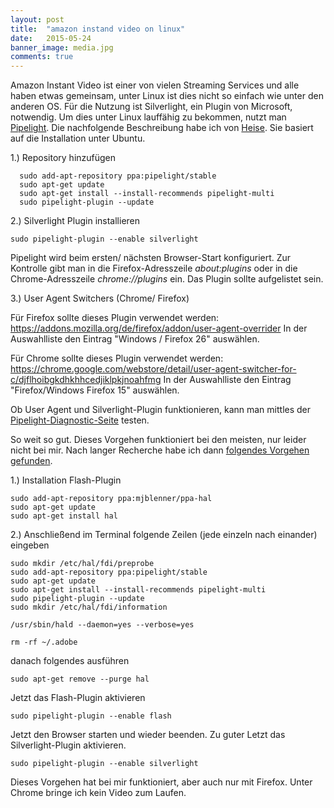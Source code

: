 ```yaml
---
layout: post
title:  "amazon instand video on linux"
date:   2015-05-24
banner_image: media.jpg
comments: true
---
```


Amazon Instant Video ist einer von vielen Streaming Services und alle haben etwas gemeinsam, unter Linux ist dies nicht so einfach wie unter den anderen OS.
Für die Nutzung ist Silverlight, ein Plugin von Microsoft, notwendig. Um dies unter Linux lauffähig zu bekommen, nutzt man [Pipelight](http://pipelight.net).
Die nachfolgende Beschreibung habe ich von [Heise](http://www.heise.de/open/artikel/Online-Videotheken-mit-Linux-nutzen-2157416.html). Sie basiert auf die Installation unter Ubuntu.

1.) Repository hinzufügen

      sudo add-apt-repository ppa:pipelight/stable
      sudo apt-get update
      sudo apt-get install --install-recommends pipelight-multi
      sudo pipelight-plugin --update

2.) Silverlight Plugin installieren

    sudo pipelight-plugin --enable silverlight

Pipelight wird beim ersten/ nächsten Browser-Start konfiguriert. Zur Kontrolle gibt man in die Firefox-Adresszeile *about:plugins* oder in die Chrome-Adresszeile *chrome://plugins* ein. Das Plugin sollte aufgelistet sein.

3.) User Agent Switchers (Chrome/ Firefox)

Für Firefox sollte dieses Plugin verwendet werden: https://addons.mozilla.org/de/firefox/addon/user-agent-overrider
In der Auswahlliste den Eintrag "Windows / Firefox 26" auswählen.

Für Chrome sollte dieses Plugin verwendet werden: https://chrome.google.com/webstore/detail/user-agent-switcher-for-c/djflhoibgkdhkhhcedjiklpkjnoahfmg
In der Auswahlliste den Eintrag "Firefox/Windows Firefox 15" auswählen.

Ob User Agent und Silverlight-Plugin funktionieren, kann man mittles der [Pipelight-Diagnostic-Seite](http://fds-team.de/pipelight/) testen.  

So weit so gut. Dieses Vorgehen funktioniert bei den meisten, nur leider nicht bei mir. Nach langer Recherche habe ich dann [folgendes Vorgehen gefunden](http://askubuntu.com/questions/515879/amazon-instant-video-14-04-1-lts).

1.) Installation Flash-Plugin

    sudo add-apt-repository ppa:mjblenner/ppa-hal
    sudo apt-get update 
    sudo apt-get install hal

2.) Anschließend im Terminal folgende Zeilen (jede einzeln nach einander) eingeben

    sudo mkdir /etc/hal/fdi/preprobe
    sudo add-apt-repository ppa:pipelight/stable
    sudo apt-get update
    sudo apt-get install --install-recommends pipelight-multi
    sudo pipelight-plugin --update
    sudo mkdir /etc/hal/fdi/information

    /usr/sbin/hald --daemon=yes --verbose=yes

    rm -rf ~/.adobe

danach folgendes ausführen

    sudo apt-get remove --purge hal

Jetzt das Flash-Plugin aktivieren

    sudo pipelight-plugin --enable flash

Jetzt den Browser starten und wieder beenden.
Zu guter Letzt das Silverlight-Plugin aktivieren.

    sudo pipelight-plugin --enable silverlight

Dieses Vorgehen hat bei mir funktioniert, aber auch nur mit Firefox. Unter Chrome bringe ich kein Video zum Laufen.